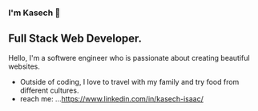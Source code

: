 ### I'm Kasech 👋

## Full Stack Web Developer.

Hello, I'm a softwere engineer who is passionate about creating beautiful websites.

- Outside of coding, I love to travel with my family and try food from different cultures. 
- reach me: ...https://www.linkedin.com/in/kasech-isaac/



